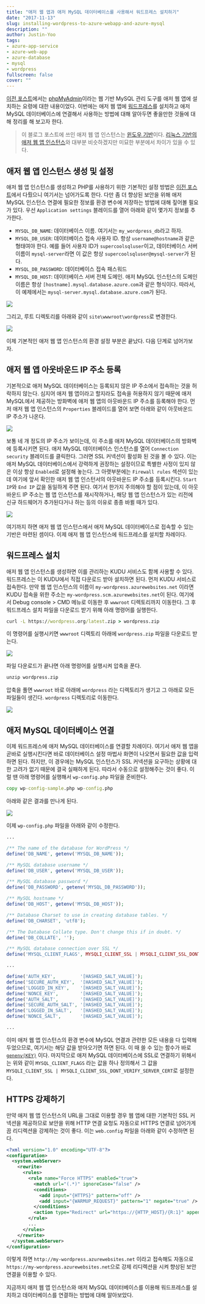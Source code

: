 ```yaml
---
title: "애저 웹 앱과 애저 MySQL 데이터베이스를 사용해서 워드프레스 설치하기"
date: "2017-11-13"
slug: installing-wordpress-to-azure-webapp-and-azure-mysql
description: ""
author: Justin-Yoo
tags:
- azure-app-service
- azure-web-app
- azure-database
- mysql
- wordpress
fullscreen: false
cover: ""
---
```


[이전 포스트](http://blog.aliencube.org/ko/2017/11/05/installing-phpmyadmin-to-azure-webapp-and-azure-mysql/)에서는 [phpMyAdmin](https://www.phpmyadmin.net/)이라는 웹 기반 MySQL 관리 도구를 애저 웹 앱에 설치하는 요령에 대한 내용이었다. 이번에는 애저 웹 앱에 [워드프레스](https://wordpress.org/)를 설치하고 애저 MySQL 데이터베이스에 연결해서 사용하는 방법에 대해 알아두면 좋을만한 것들에 대해 정리를 해 보고자 한다.

> 이 블로그 포스트에 쓰인 애저 웹 앱 인스턴스는 [윈도우 기반](https://docs.microsoft.com/en-us/azure/app-service/app-service-web-overview)이다. [리눅스 기반의 애저 웹 앱 인스턴스](https://docs.microsoft.com/en-us/azure/app-service/containers/app-service-linux-intro)와 대부분 비슷하겠지만 미묘한 부분에서 차이가 있을 수 있다.

## 애저 웹 앱 인스턴스 생성 및 설정

애저 웹 앱 인스턴스를 생성하고 PHP를 사용하기 위한 기본적인 설정 방법은 [이전 포스트](http://blog.aliencube.org/ko/2017/11/05/installing-phpmyadmin-to-azure-webapp-and-azure-mysql/)에서 다뤘으니 여기서는 넘어가도록 한다. 다만 좀 더 향상된 보안을 위해 애저 MySQL 인스턴스 연결에 필요한 정보를 환경 변수에 저장하는 방법에 대해 짚어볼 필요가 있다. 우선 `Application settings` 블레이드를 열어 아래와 같이 몇가지 정보를 추가한다.

- `MYSQL_DB_NAME`: 데이터베이스 이름. 여기서는 `my_wordpress_db`라고 하자.
- `MYSQL_DB_USER`: 데이터베이스 접속 사용자 ID. 항상 `username@hostname`과 같은 형태여야 한다. 예를 들어 사용자 ID가 `supercoolsqluser`이고, 데이터베이스 서버 이름이 `mysql-server`라면 이 값은 항상 `supercoolsqluser@mysql-server`가 된다.
- `MYSQL_DB_PASSWORD`: 데이터베이스 접속 패스워드
- `MYSQL_DB_HOST`: 데이터베이스 서버 전체 도메인. 애저 MySQL 인스턴스의 도메인 이름은 항상 `[hostname].mysql.database.azure.com`과 같은 형식이다. 따라서, 이 예제에서는 `mysql-server.mysql.database.azure.com`가 된다.

![](https://sa0blogs.blob.core.windows.net/aliencube/2017/11/installing-wordpress-to-azure-webapp-and-azure-mysql-01.png)

그리고, 루트 디렉토리를 아래와 같이 `site\wwwroot\wordpress`로 변경한다.

![](https://sa0blogs.blob.core.windows.net/aliencube/2017/11/installing-wordpress-to-azure-webapp-and-azure-mysql-02.png)

이제 기본적인 애저 웹 앱 인스턴스의 환경 설정 부분은 끝났다. 다음 단계로 넘어가보자.

## 애저 웹 앱 아웃바운드 IP 주소 등록

기본적으로 애저 MySQL 데이터베이스는 등록되지 않은 IP 주소에서 접속하는 것을 허락하지 않는다. 심지어 애저 웹 앱이라고 할지라도 접속을 허용하지 않기 때문에 애저 MySQL에서 제공하는 방화벽에 애저 웹 앱의 아웃바운드 IP 주소를 등록해야 한다. 먼저 애저 웹 앱 인스턴스의 `Properties` 블레이드를 열어 보면 아래와 같이 아웃바운드 IP 주소가 나온다.

![](https://sa0blogs.blob.core.windows.net/aliencube/2017/11/installing-wordpress-to-azure-webapp-and-azure-mysql-03.png)

보통 네 개 정도의 IP 주소가 보이는데, 이 주소를 애저 MySQL 데이터베이스의 방화벽에 등록시키면 된다. 애저 MySQL 데이터베이스 인스턴스를 열어 `Connection security` 블레이드를 클릭한다. 그러면 SSL 커넥션이 활성화 된 것을 볼 수 있다. 이는 애저 MySQL 데이터베이스에서 강력하게 권장하는 설정이므로 특별한 사정이 있지 않은 이상 항상 `Enabled`로 설정해 놓는다. 그 아랫부분에는 `Firewall rules` 섹션이 있는데 여기에 앞서 확인한 애저 웹 앱 인스턴서의 아웃바운드 IP 주소를 등록시킨다. `Start IP`와 `End IP` 값을 동일하게 주면 된다. 여기서 한가지 주의해야 할 점이 있는데, 이 아웃바운드 IP 주소는 웹 앱 인스턴스를 재시작하거나, 해당 웹 앱 인스턴스가 있는 리전에 신규 하드웨어가 추가된다거나 하는 등의 이유로 종종 바뀔 때가 있다.

![](https://sa0blogs.blob.core.windows.net/aliencube/2017/11/installing-wordpress-to-azure-webapp-and-azure-mysql-04.png)

여기까지 하면 애저 웹 앱 인스턴스에서 애저 MySQL 데이터베이스로 접속할 수 있는 기반은 마련된 셈이다. 이제 애저 웹 앱 인스턴스에 워드프레스를 설치할 차례이다.

## 워드프레스 설치

애저 웹 앱 인스턴스를 생성하면 이를 관리하는 KUDU 서비스도 함께 사용할 수 있다. 워드프레스는 이 KUDU에서 직접 다운로드 받아 설치하면 된다. 먼저 KUDU 서비스로 접속한다. 만약 웹 앱 인스턴스의 이름이 `my-wordpress.azurewebsites.net` 이라면 KUDU 접속을 위한 주소는 `my-wordpress.scm.azurewebsites.net`이 된다. 여기에서 Debug console > CMD 메뉴로 이동한 후 `wwwroot` 디렉토리까지 이동한다. 그 후 워드프레스 설치 파일을 다운로드 받기 위해 아래 명령어를 실행한다.

```bat
curl -L https://wordpress.org/latest.zip > wordpress.zip

```

이 명령어를 실행시키면 `wwwroot` 디렉토리 아래에 `wordpress.zip` 파일을 다운로드 받는다.

![](https://sa0blogs.blob.core.windows.net/aliencube/2017/11/installing-wordpress-to-azure-webapp-and-azure-mysql-05.png)

파일 다운로드가 끝나면 아래 명령어를 실행시켜 압축을 푼다.

```bat
unzip wordpress.zip

```

압축을 풀면 `wwwroot` 바로 아래에 `wordpress` 라는 디렉토리가 생기고 그 아래로 모든 파일들이 생긴다. `wordpress` 디렉토리로 이동한다.

![](https://sa0blogs.blob.core.windows.net/aliencube/2017/11/installing-wordpress-to-azure-webapp-and-azure-mysql-06.png)

## 애저 MySQL 데이터베이스 연결

이제 워드프레스에 애저 MySQL 데이터베이스를 연결할 차례이다. 여기서 애저 웹 앱을 곧바로 실행시킨다면 바로 데이터베이스 설정 마법사 화면이 나오면서 필요한 값을 입력하면 된다. 하지만, 이 경우에는 MySQL 인스턴스가 SSL 커넥션을 요구하는 상황에 대한 고려가 없기 때문에 결국 실패하게 된다. 따라서 수동으로 설정해주는 것이 좋다. 이럴 땐 아래 명령어를 실행해서 `wp-config.php` 파일을 준비한다.

```bat
copy wp-config-sample.php wp-config.php

```

아래와 같은 결과를 만나게 된다.

![](https://sa0blogs.blob.core.windows.net/aliencube/2017/11/installing-wordpress-to-azure-webapp-and-azure-mysql-07.png)

이제 `wp-config.php` 파일을 아래와 같이 수정한다.

```php
...

/** The name of the database for WordPress */
define('DB_NAME', getenv('MYSQL_DB_NAME'));

/** MySQL database username */
define('DB_USER', getenv('MYSQL_DB_USER'));

/** MySQL database password */
define('DB_PASSWORD', getenv('MYSQL_DB_PASSWORD'));

/** MySQL hostname */
define('DB_HOST', getenv('MYSQL_DB_HOST'));

/** Database Charset to use in creating database tables. */
define('DB_CHARSET', 'utf8');

/** The Database Collate type. Don't change this if in doubt. */
define('DB_COLLATE', '');

/** MySQL database connection over SSL */
define('MYSQL_CLIENT_FLAGS', MYSQLI_CLIENT_SSL | MYSQLI_CLIENT_SSL_DONT_VERIFY_SERVER_CERT);

...

define('AUTH_KEY',         '[HASHED_SALT_VALUE]');
define('SECURE_AUTH_KEY',  '[HASHED_SALT_VALUE]');
define('LOGGED_IN_KEY',    '[HASHED_SALT_VALUE]');
define('NONCE_KEY',        '[HASHED_SALT_VALUE]');
define('AUTH_SALT',        '[HASHED_SALT_VALUE]');
define('SECURE_AUTH_SALT', '[HASHED_SALT_VALUE]');
define('LOGGED_IN_SALT',   '[HASHED_SALT_VALUE]');
define('NONCE_SALT',       '[HASHED_SALT_VALUE]');

...

```

이미 애저 웹 앱 인스턴스의 환경 변수에 MySQL 연결과 관련한 모든 내용을 다 입력해 두었으므로, 여기서는 해당 값을 받아오기면 하면 된다. 이 때 쓸 수 있는 함수가 바로 [`genenv(KEY)`](http://php.net/manual/en/function.getenv.php) 이다. 마지막으로 애저 MySQL 데이터베이스에 SSL로 연결하기 위해서는 위와 같이 `MYSQL_CLIENT_FLAGS` 라는 값을 하나 정의해서 그 값을 `MYSQLI_CLIENT_SSL | MYSQLI_CLIENT_SSL_DONT_VERIFY_SERVER_CERT`로 설정한다.

## HTTPS 강제하기

만약 애저 웹 앱 인스턴스의 URL을 그대로 이용할 경우 웹 앱에 대한 기본적인 SSL 커넥션을 제공하므로 보안을 위해 HTTP 연결 요청도 자동으로 HTTPS 연결로 넘어가게끔 리디렉션을 강제하는 것이 좋다. 이는 `web.config` 파일을 아래와 같이 수정하면 된다.

```xml
<?xml version="1.0" encoding="UTF-8"?>
<configuration>
  <system.webServer>
    <rewrite>
      <rules>
        <rule name="Force HTTPS" enabled="true">
          <match url="(.*)" ignoreCase="false" />
          <conditions>
            <add input="{HTTPS}" pattern="off" />
            <add input="{WARMUP_REQUEST}" pattern="1" negate="true" />
          </conditions>
          <action type="Redirect" url="https://{HTTP_HOST}/{R:1}" appendQueryString="true" redirectType="Permanent" />
        </rule>
        ...
      </rules>
    </rewrite>
  </system.webServer>
</configuration>

```

이렇게 하면 `http://my-wordpress.azurewebsites.net` 이라고 접속해도 자동으로 `https://my-wordpress.azurewebsites.net`으로 강제 리디렉션을 시켜 향상된 보안 연결을 이용할 수 있다.

지금까지 애저 웹 앱 인스턴스와 애저 MySQL 데이터베이스를 이용해 워드프레스를 설치하고 데이터베이스를 연결하는 방법에 대해 알아보았다.
